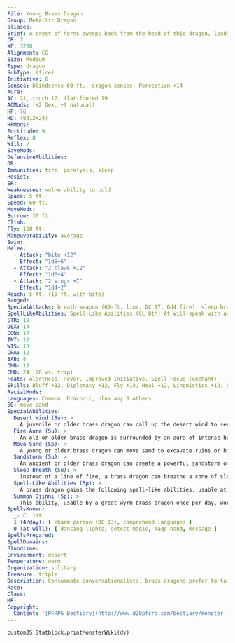 ```yaml
---
File: Young Brass Dragon
Group: Metallic Dragon
aliases: 
Brief: A crest of horns sweeps back from the head of this dragon, leading to a long neck and serpentine brass body.
CR: 7
XP: 3200
Alignment: CG
Size: Medium
Type: dragon
SubType: (fire)
Initiative: 6
Senses: blindsense 60 ft., dragon senses; Perception +14
Aura: 
AC: 21, touch 12, flat-footed 19
ACMods: (+2 Dex, +9 natural)
HP: 76
HD: (8d12+24)
HPMods: 
Fortitude: 9
Reflex: 8
Will: 7
SaveMods: 
DefensiveAbilities: 
DR: 
Immunities: fire, paralysis, sleep
Resist: 
SR: 
Weaknesses: vulnerability to cold
Space: 5 ft.
Speed: 60 ft.
MoveMods: 
Burrow: 30 ft.
Climb: 
Fly: 150 ft.
Maneuverability: average
Swim: 
Melee: 
  - Attack: "bite +12"
    Effect: "1d8+6"
  - Attack: "2 claws +12"
    Effect: "1d6+4"
  - Attack: "2 wings +7"
    Effect: "1d4+2"
Reach: 5 ft. (10 ft. with bite)
Ranged: 
SpecialAttacks: breath weapon (60-ft. line, DC 17, 6d4 fire), sleep breath
SpellLikeAbilities: Spell-Like Abilities (CL 8th) At will-speak with animals
STR: 19
DEX: 14
CON: 17
INT: 12
WIS: 13
CHA: 12
BAB: 8
CMB: 12
CMD: 24 (28 vs. trip)
Feats: Alertness, Hover, Improved Initiative, Spell Focus (enchant)
Skills: Bluff +12, Diplomacy +12, Fly +13, Heal +12, Linguistics +12, Perception +14, Sense Motive +14
RacialMods: 
Languages: Common, Draconic, plus any 8 others
SQ: move sand
SpecialAbilities:
  Desert Wind (Su): >
    A juvenile or older brass dragon can call up the desert wind to serve him. This functions as gust of wind, but any creature in its path must make a Fortitude save or be blinded for 1d4 rounds by the sand. The save DC for this effect is equal to the dragon's breath weapon DC.
  Fire Aura (Su): >
    An old or older brass dragon is surrounded by an aura of intense heat. All creatures within 5 feet of the dragon take 1d6 points of fire damage at the beginning of the dragon's turn. An ancient brass dragon's aura extends to 10 feet. A great wyrm's damage increases to 2d6. A brass dragon can suppress or activate this aura at will as a free action.
  Move Sand (Sp): >
    A young or older brass dragon can move sand to excavate ruins or hide treasures. This functions as move earth, but it only affects sand. The dragon uses his HD in place of his caster level for this effect. This is equivalent to a 5th-level spell.
  Sandstorm (Su): >
    An ancient or older brass dragon can create a powerful sandstorm once per day as a full-round action. This storm has a radius of 1 mile and lasts for 1 minute per age category of the dragon. This functions as a sandstorm (Pathfinder RPG Core Rulebook 431), except that it is also accompanied by windstorm-level winds.
  Sleep Breath (Su): >
    Instead of a line of fire, a brass dragon can breathe a cone of sleep gas. Creatures within the cone must succeed on a Will save or fall asleep for 1d6 rounds plus 1 round per age category of the dragon.
  Spell-Like Abilities (Sp): >
    A brass dragon gains the following spell-like abilities, usable at will upon reaching the listed age category. Very young-speak with animals; Juvenile- endure elements; Adult-suggestion; Old-control winds; Ancient-control weather; Great wyrm-whirlwind.
  Summon Djinni (Sp): >
    This ability, usable by a great wyrm brass dragon once per day, works like a summon monster spell, except that it summons one noble djinni. This ability is the equivalent of a 9th-level spell. Age Category S pecial Abilities C aster Level Wyrmling Fire subtype, sleep breath - Very young speak with animals - Young Move sand 1st Juvenile Desert wind, endure elements 3rd Young adult DR 5/magic, spell resistance 5th Adult frightful presence, suggestion 7th Mature adult DR 10/magic 9th Old Fire aura, control winds 11th Very old DR 15/magic 13th Ancient Sandstorm, control weather 15th Wyrm DR 20/magic 17th Great wyrm Summon djinni, whirlwind 19th
SpellsKnown:
  _: CL 1st
  1 (4/day): [ charm person (DC 13), comprehend languages ]
  0 (at will): [ dancing lights, detect magic, mage hand, message ]
SpellsPrepared: 
SpellDomains: 
Bloodline: 
Environment: desert
Temperature: warm
Organization: solitary
Treasure: triple
Description: Consummate conversationalists, brass dragons prefer to talk instead of fight. Brass dragons lair near humanoid settlements, where they can hear the most recent news and gossip.
Race: 
Class: 
MR: 
Copyright:
  Content: '[PFRPG Bestiary](http://www.d20pfsrd.com/bestiary/monster-listings/dragons/dragon/-metallic-brass/young-brass-dragon)'
---
```

```dataviewjs
customJS.Statblock.printMonsterWiki(dv)
```
